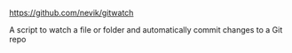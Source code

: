 https://github.com/nevik/gitwatch

A script to watch a file or folder and automatically commit changes to a Git repo
